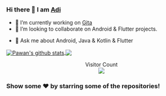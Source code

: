### Hi there 👋 I am [Adi](https://github.com/mishraaditya595)

- 🔭 I’m currently working on [Gita](https://github.com/mishraaditya595/Gita-App)
- 👯 I’m looking to collaborate on Android & Flutter projects.
<!-- - 🤔 I’m looking for help with -->
- 💬 Ask me about Android, Java & Kotlin & Flutter
<!-- - 😄 Pronouns: ... -->
<!-- - ⚡ Fun fact: -->
<!--<img src="https://github-readme-stats.vercel.app/api?username=mishraaditya595&&show_icons=true&title_color=FFFF00&icon_color=FF000&text_color=daf7dc&bg_color=151515" />
<img src="https://github-readme-stats.vercel.app/api/top-langs/?username=mishraaditya595&theme=light&hide_langs_below=1" />-->

<a href="https://github.com/mishraaditya595">
 <img align="center" src="https://github-readme-stats.vercel.app/api?username=mishraaditya595&show_icons=true&theme=radical&line_height=27" alt="Pawan's github stats"/>
</a>
<a href="https://github.com/mishraaditya595">
  <img align="center" src="https://github-readme-stats.vercel.app/api/top-langs/?username=mishraaditya595&theme=radical&hide_langs_below=1" />
</a>

<p align="center"> 
   Visitor Count
 <br/>
  <img src="https://profile-counter.glitch.me/mishraaditya595/count.svg" />
</p>

### Show some ❤️ by starring some of the repositories!
